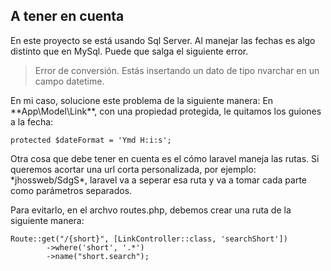 ## A tener en cuenta
<p>
	En este proyecto se está usando Sql Server. Al manejar las fechas es algo distinto que en MySql. Puede que salga el siguiente error.
</p>

> Error de conversión. Estás insertando un dato de tipo nvarchar en un campo datetime.

<p>
	En mi caso, solucione este problema de la siguiente manera: En **App\Model\Link**, con una propiedad protegida, le quitamos los guiones a la fecha:
</p>

```
protected $dateFormat = 'Ymd H:i:s';
```
<p>
	Otra cosa que debe tener en cuenta es el cómo laravel maneja las rutas. Si queremos acortar una url corta personalizada, por ejemplo: *jhossweb/SdgS*, laravel va a seperar esa ruta y va a tomar cada parte
	como parámetros separados. 
</p>
<p>
	Para evitarlo, en el archvo routes.php, debemos crear una ruta de la siguiente manera:
</p>

```
Route::get("/{short}", [LinkController::class, 'searchShort'])
		->where('short', '.*')
		->name("short.search");
```